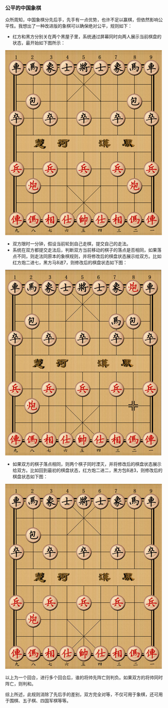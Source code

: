 ﻿### 公平的中国象棋

众所周知，中国象棋分先后手，先手有一点优势，也许不足以赢棋，但依然影响公平性。我想出了一种改进版的象棋可以确保绝对公平，规则如下：

- 红方和黑方分别关在两个黑屋子里，系统通过屏幕同时向两人展示当前棋盘的状态，最开始如下图所示：

![](/pic/1.jpg)

- 双方限时一分钟，假设当前轮到自己走棋，提交自己的走法。
- 系统在双方都提交走法后，判断双方当前移动的棋子的落点是否相同，如果落点不同，则走法同原本的象棋规则，并将修改后的棋盘状态展示给双方。比如红方炮二进七，黑方马8进7，则修改后的棋盘状态如下图：

![](/pic/2.jpg)

- 如果双方的棋子落点相同，则两个棋子同时湮灭，并将修改后的棋盘状态展示给双方。比如回到最初的棋盘状态，红方炮二进二，黑方包8进3，则修改后的棋盘状态如下图：

![](/pic/3.jpg)

以上为一个回合，进行多个回合后，谁的将帅先阵亡则判负。如果双方的将帅同时阵亡，则判和。

综上所述，此规则消除了先后手的差别，双方完全对等，不仅可用于象棋，还可用于围棋、五子棋、四国军棋等等。
